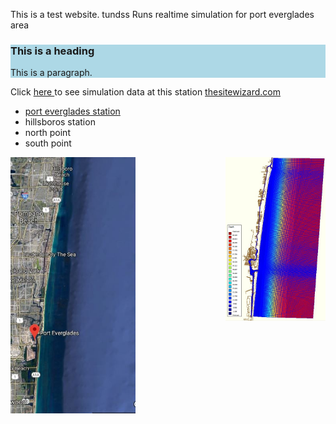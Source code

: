 
This is a test website. tundss
Runs realtime simulation for port everglades area
<description description description descriptions >
<description description description description >

<html>  
 <div style="background-color:lightblue">
  <h3>This is a heading</h3>
  <p>This is a paragraph.</p>
</div> 
<p>
  
Click <a href="http://www.yahoo.com" target="_blank">here </a> to see simulation data at this station 
<a href="https://www.thesitewizard.com/" target="_blank">thesitewizard.com</a>

</p>
<ul>
 <li><a href="http://www.yahoo.com" target="_blank">port everglades station</a></li>
 <li>hillsboros station</li>
 <li>north point</li>
 <li>south point </li>
</ul>


  <a href="map.JPG">
     <img src="map.JPG" width="200" align="left">
  </a> 

  <a href="c24.JPG">
     <img src="c24.JPG" width="160" align="right">
 </a>
  
</html>




